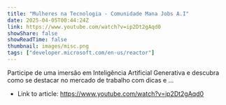 ```yaml
---
title: "Mulheres na Tecnologia - Comunidade Mana Jobs A.I"
date: 2025-04-05T00:44:24Z
link: https://www.youtube.com/watch?v=ip2Dt2gAqd0
showShare: false
showReadTime: false
thumbnail: images/misc.png
tags: ["developer.microsoft.com/en-us/reactor"]
---
```

Participe de uma imersão em Inteligência Artificial Generativa e descubra como se destacar no mercado de trabalho com dicas e ...

- Link to article: https://www.youtube.com/watch?v=ip2Dt2gAqd0